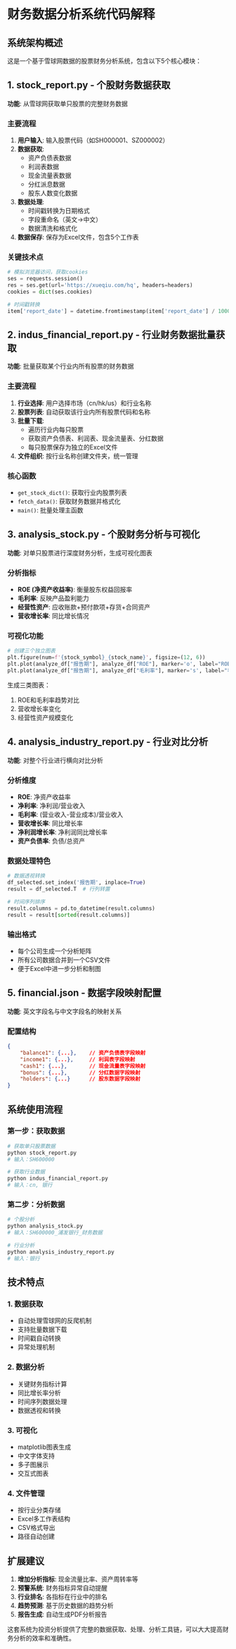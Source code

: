 # 财务数据分析系统代码解释

## 系统架构概述

这是一个基于雪球网数据的股票财务分析系统，包含以下5个核心模块：

## 1. stock_report.py - 个股财务数据获取
**功能**: 从雪球网获取单只股票的完整财务数据

### 主要流程
1. **用户输入**: 输入股票代码（如SH000001、SZ000002）
2. **数据获取**: 
   - 资产负债表数据
   - 利润表数据  
   - 现金流量表数据
   - 分红派息数据
   - 股东人数变化数据
3. **数据处理**: 
   - 时间戳转换为日期格式
   - 字段重命名（英文→中文）
   - 数据清洗和格式化
4. **数据保存**: 保存为Excel文件，包含5个工作表

### 关键技术点
```python
# 模拟浏览器访问，获取cookies
ses = requests.session()
res = ses.get(url='https://xueqiu.com/hq', headers=headers)
cookies = dict(ses.cookies)

# 时间戳转换
item['report_date'] = datetime.fromtimestamp(item['report_date'] / 1000).strftime('%Y-%m-%d')
```

## 2. indus_financial_report.py - 行业财务数据批量获取
**功能**: 批量获取某个行业内所有股票的财务数据

### 主要流程
1. **行业选择**: 用户选择市场（cn/hk/us）和行业名称
2. **股票列表**: 自动获取该行业内所有股票代码和名称
3. **批量下载**: 
   - 遍历行业内每只股票
   - 获取资产负债表、利润表、现金流量表、分红数据
   - 每只股票保存为独立的Excel文件
4. **文件组织**: 按行业名称创建文件夹，统一管理

### 核心函数
- `get_stock_dict()`: 获取行业内股票列表
- `fetch_data()`: 获取财务数据并格式化
- `main()`: 批量处理主函数

## 3. analysis_stock.py - 个股财务分析与可视化
**功能**: 对单只股票进行深度财务分析，生成可视化图表

### 分析指标
- **ROE (净资产收益率)**: 衡量股东权益回报率
- **毛利率**: 反映产品盈利能力
- **经营性资产**: 应收账款+预付款项+存货+合同资产
- **营收增长率**: 同比增长情况

### 可视化功能
```python
# 创建三个独立图表
plt.figure(num=f'{stock_symbol}_{stock_name}', figsize=(12, 6))
plt.plot(analyze_df["报告期"], analyze_df["ROE"], marker='o', label="ROE")
plt.plot(analyze_df["报告期"], analyze_df["毛利率"], marker='s', label="毛利率")
```

生成三类图表：
1. ROE和毛利率趋势对比
2. 营收增长率变化
3. 经营性资产规模变化

## 4. analysis_industry_report.py - 行业对比分析
**功能**: 对整个行业进行横向对比分析

### 分析维度
- **ROE**: 净资产收益率
- **净利率**: 净利润/营业收入
- **毛利率**: (营业收入-营业成本)/营业收入
- **营收增长率**: 同比增长率
- **净利润增长率**: 净利润同比增长率
- **资产负债率**: 负债/总资产

### 数据处理特色
```python
# 数据透视转换
df_selected.set_index('报告期', inplace=True)
result = df_selected.T  # 行列转置

# 时间序列排序
result.columns = pd.to_datetime(result.columns)
result = result[sorted(result.columns)]
```

### 输出格式
- 每个公司生成一个分析矩阵
- 所有公司数据合并到一个CSV文件
- 便于Excel中进一步分析和制图

## 5. financial.json - 数据字段映射配置
**功能**: 英文字段名与中文字段名的映射关系

### 配置结构
```json
{
    "balance1": {...},    // 资产负债表字段映射
    "income1": {...},     // 利润表字段映射
    "cash1": {...},       // 现金流量表字段映射
    "bonus": {...},       // 分红数据字段映射
    "holders": {...}      // 股东数据字段映射
}
```

## 系统使用流程

### 第一步：获取数据
```bash
# 获取单只股票数据
python stock_report.py
# 输入：SH600000

# 获取行业数据
python indus_financial_report.py  
# 输入：cn, 银行
```

### 第二步：分析数据
```bash
# 个股分析
python analysis_stock.py
# 输入：SH600000_浦发银行_财务数据

# 行业分析  
python analysis_industry_report.py
# 输入：银行
```

## 技术特点

### 1. 数据获取
- 自动处理雪球网的反爬机制
- 支持批量数据下载
- 时间戳自动转换
- 异常处理机制

### 2. 数据分析
- 关键财务指标计算
- 同比增长率分析
- 时间序列数据处理
- 数据透视和转换

### 3. 可视化
- matplotlib图表生成
- 中文字体支持
- 多子图展示
- 交互式图表

### 4. 文件管理
- 按行业分类存储
- Excel多工作表结构
- CSV格式导出
- 路径自动创建

## 扩展建议

1. **增加分析指标**: 现金流量比率、资产周转率等
2. **预警系统**: 财务指标异常自动提醒
3. **行业排名**: 各指标在行业中的排名
4. **趋势预测**: 基于历史数据的趋势分析
5. **报告生成**: 自动生成PDF分析报告

这套系统为投资分析提供了完整的数据获取、处理、分析工具链，可以大大提高财务分析的效率和准确性。